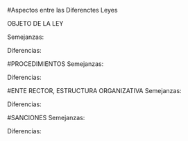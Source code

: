 #Aspectos entre las Diferenctes Leyes

OBJETO DE LA LEY

Semejanzas:


Diferencias:


#PROCEDIMIENTOS
Semejanzas:


Diferencias:


#ENTE RECTOR, ESTRUCTURA ORGANIZATIVA
Semejanzas:


Diferencias:



#SANCIONES
Semejanzas:


Diferencias:




